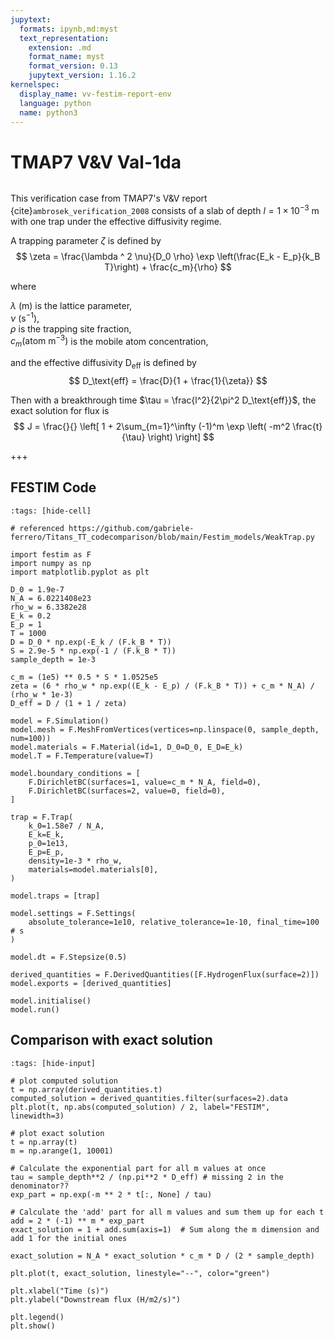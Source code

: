 ```yaml
---
jupytext:
  formats: ipynb,md:myst
  text_representation:
    extension: .md
    format_name: myst
    format_version: 0.13
    jupytext_version: 1.16.2
kernelspec:
  display_name: vv-festim-report-env
  language: python
  name: python3
---
```


# TMAP7 V&V Val-1da

```{tags} 1D, MES, transient
```

This verification case from TMAP7's V&V report {cite}`ambrosek_verification_2008` consists of a slab of depth $l = 1 \times 10^{-3} \ \mathrm{m}$ with one trap under the effective diffusivity regime.

A trapping parameter $\zeta$ is defined by
$$
    \zeta = \frac{\lambda ^ 2 \nu}{D_0 \rho} \exp \left(\frac{E_k - E_p}{k_B T}\right) + \frac{c_m}{\rho}
$$

where

$\lambda \ \mathrm{(m)}$ is the lattice parameter, \
$\nu \ (\mathrm{s}^{-1})$, \
$\rho$ is the trapping site fraction, \
$c_m (\text{atom} \ \mathrm{m}^{-3})$ is the mobile atom concentration,

and the effective diffusivity $\mathrm{D_\text{eff}}$ is defined by
$$
    D_\text{eff} = \frac{D}{1 + \frac{1}{\zeta}}
$$

Then with a breakthrough time $\tau = \frac{l^2}{2\pi^2 D_\text{eff}}$, the exact solution for flux is
$$
    J = \frac{}{} \left[ 1 + 2\sum_{m=1}^\infty (-1)^m \exp \left( -m^2 \frac{t}{\tau} \right) \right]
$$

+++

## FESTIM Code

```{code-cell} ipython3
:tags: [hide-cell]

# referenced https://github.com/gabriele-ferrero/Titans_TT_codecomparison/blob/main/Festim_models/WeakTrap.py

import festim as F
import numpy as np
import matplotlib.pyplot as plt

D_0 = 1.9e-7
N_A = 6.0221408e23
rho_w = 6.3382e28
E_k = 0.2
E_p = 1
T = 1000
D = D_0 * np.exp(-E_k / (F.k_B * T))
S = 2.9e-5 * np.exp(-1 / (F.k_B * T))
sample_depth = 1e-3

c_m = (1e5) ** 0.5 * S * 1.0525e5
zeta = (6 * rho_w * np.exp((E_k - E_p) / (F.k_B * T)) + c_m * N_A) / (rho_w * 1e-3)
D_eff = D / (1 + 1 / zeta)

model = F.Simulation()
model.mesh = F.MeshFromVertices(vertices=np.linspace(0, sample_depth, num=100))
model.materials = F.Material(id=1, D_0=D_0, E_D=E_k)
model.T = F.Temperature(value=T)

model.boundary_conditions = [
    F.DirichletBC(surfaces=1, value=c_m * N_A, field=0),
    F.DirichletBC(surfaces=2, value=0, field=0),
]

trap = F.Trap(
    k_0=1.58e7 / N_A,
    E_k=E_k,
    p_0=1e13,
    E_p=E_p,
    density=1e-3 * rho_w,
    materials=model.materials[0],
)

model.traps = [trap]

model.settings = F.Settings(
    absolute_tolerance=1e10, relative_tolerance=1e-10, final_time=100  # s
)

model.dt = F.Stepsize(0.5)

derived_quantities = F.DerivedQuantities([F.HydrogenFlux(surface=2)])
model.exports = [derived_quantities]

model.initialise()
model.run()
```

## Comparison with exact solution

```{code-cell} ipython3
:tags: [hide-input]

# plot computed solution
t = np.array(derived_quantities.t)
computed_solution = derived_quantities.filter(surfaces=2).data
plt.plot(t, np.abs(computed_solution) / 2, label="FESTIM", linewidth=3)

# plot exact solution
t = np.array(t)
m = np.arange(1, 10001)

# Calculate the exponential part for all m values at once
tau = sample_depth**2 / (np.pi**2 * D_eff) # missing 2 in the denominator??
exp_part = np.exp(-m ** 2 * t[:, None] / tau)

# Calculate the 'add' part for all m values and sum them up for each t
add = 2 * (-1) ** m * exp_part
exact_solution = 1 + add.sum(axis=1)  # Sum along the m dimension and add 1 for the initial ones

exact_solution = N_A * exact_solution * c_m * D / (2 * sample_depth)

plt.plot(t, exact_solution, linestyle="--", color="green")

plt.xlabel("Time (s)")
plt.ylabel("Downstream flux (H/m2/s)")

plt.legend()
plt.show()
```
